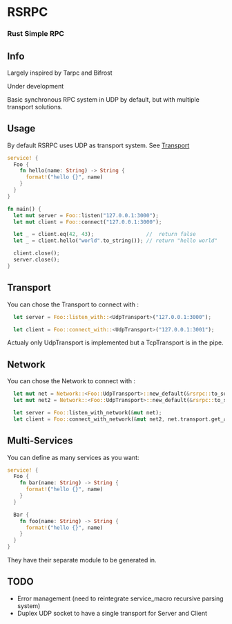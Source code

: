 # RSRPC

### Rust Simple RPC

## Info

Largely inspired by Tarpc and Bifrost

Under development

Basic synchronous RPC system in UDP by default, but with multiple transport solutions.

## Usage

By default RSRPC uses UDP as transport system. See [Transport](#transport)

```rust
service! {
  Foo {
    fn hello(name: String) -> String {
      format!("hello {}", name)
    }
  }
}

fn main() {
  let mut server = Foo::listen("127.0.0.1:3000");
  let mut client = Foo::connect("127.0.0.1:3000");

  let _ = client.eq(42, 43);                 //  return false
  let _ = client.hello("world".to_string()); // return "hello world"

  client.close();
  server.close();
}
```

## Transport

You can chose the Transport to connect with :

```rust
  let server = Foo::listen_with::<UdpTransport>("127.0.0.1:3000");

  let client = Foo::connect_with::<UdpTransport>("127.0.0.1:3001");
```

Actualy only UdpTransport is implemented but a TcpTransport is in the pipe.

## Network

You can chose the Network to connect with :

```rust
  let mut net = Network::<Foo::UdpTransport>::new_default(&rsrpc::to_socket_addr("127.0.0.1:3000"));
  let mut net2 = Network::<Foo::UdpTransport>::new_default(&rsrpc::to_socket_addr("127.0.0.1:3001"));

  let server = Foo::listen_with_network(&mut net);
  let client = Foo::connect_with_network(&mut net2, net.transport.get_addr());
```

## Multi-Services

You can define as many services as you want:

```rust
service! {
  Foo {
    fn bar(name: String) -> String {
      format!("hello {}", name)
    }
  }

  Bar {
    fn foo(name: String) -> String {
      format!("hello {}", name)
    }
  }
}
```

They have their separate module to be generated in.

## TODO

- Error management (need to reintegrate service_macro recursive parsing system)
- Duplex UDP socket to have a single transport for Server and Client